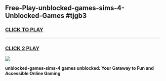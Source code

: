 
## Free-Play-unblocked-games-sims-4-Unblocked-Games #tjgb3
<h3>
<a href="https://news.freeplayer.one?title=unblocked-games-sims-4&ref=8M">CLICK TO PLAY</a></h3>
<hr>

<h3>
<a href="https://news.freeplayer.one?title=unblocked-games-sims-4&ref=8M">CLICK 2 PLAY</a>
  
</h3>

<a href="https://news.freeplayer.one?title=unblocked-games-sims-4&ref=8M"><img src="https://clearcache.store/games.png"></a>


**unblocked-games-sims-4 games unblocked: Your Gateway to Fun and Accessible Online Gaming**
